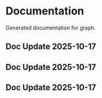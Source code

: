 # Documentation

Generated documentation for graph.

## Doc Update 2025-10-17

## Doc Update 2025-10-17

## Doc Update 2025-10-17

